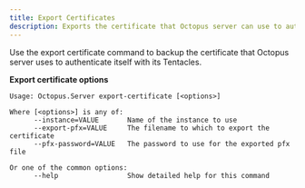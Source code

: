 ```yaml
---
title: Export Certificates
description: Exports the certificate that Octopus server can use to authenticate itself with its Tentacles
---
```


Use the export certificate command to backup the certificate that Octopus server uses to authenticate itself with its Tentacles.

**Export certificate options**

```text
Usage: Octopus.Server export-certificate [<options>]

Where [<options>] is any of:
      --instance=VALUE       Name of the instance to use
      --export-pfx=VALUE     The filename to which to export the certificate
      --pfx-password=VALUE   The password to use for the exported pfx file

Or one of the common options:
      --help                 Show detailed help for this command
```
